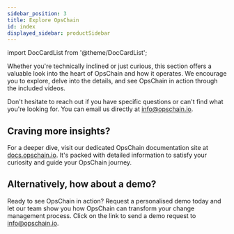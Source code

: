 ```yaml
---
sidebar_position: 3
title: Explore OpsChain
id: index
displayed_sidebar: productSidebar
---
```


import DocCardList from '@theme/DocCardList';

Whether you're technically inclined or just curious, this section offers a valuable look into the heart of OpsChain and how it operates. We encourage you to explore, delve into the details, and see OpsChain in action through the included videos.

Don't hesitate to reach out if you have specific questions or can't find what you're looking for. You can email us directly at [info@opschain.io](mailto:info@opschain.io).

<DocCardList />

## Craving more insights?

For a deeper dive, visit our dedicated OpsChain documentation site at [docs.opschain.io](https://docs.opschain.io/). It's packed with detailed information to satisfy your curiosity and guide your OpsChain journey.

## Alternatively, how about a demo?

Ready to see OpsChain in action? Request a personalised demo today and let our team show you how OpsChain can transform your change management process. Click on the link to send a demo request to [info@opschain.io](mailto:info@opschain.io?subject=[OpsChain]%20Demo%20Request).
